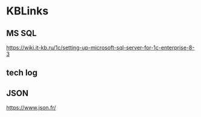 # KBLinks

## MS SQL

https://wiki.it-kb.ru/1c/setting-up-microsoft-sql-server-for-1c-enterprise-8-3

## tech log

## JSON

https://www.json.fr/
